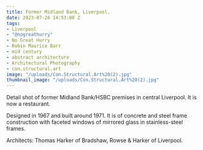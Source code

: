 ```yaml
---
title: Former Midland Bank, Liverpool.
date: 2023-07-26 14:53:00 Z
tags:
- Liverpool
- "@nogreathurry"
- No Great Hurry
- Robin Maurice Barr
- mid century
- abstract architecture
- Architectural Photography
- con.structural.art
image: "/uploads/Con.Structural.Art%20(2).jpg"
thumbnail_image: "/uploads/Con.Structural.Art%20(2).jpg"
---
```


Detail shot of former Midland Bank/HSBC premises in central Liverpool. It is now a restaurant.

Designed in 1967 and built around 1971. It is of concrete and steel frame construction with faceted windows of mirrored glass in stainless-steel frames. 

Architects: Thomas Harker of Bradshaw, Rowse & Harker of Liverpool.